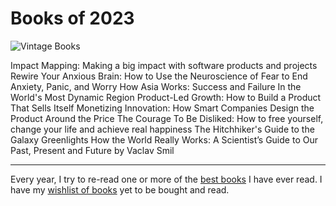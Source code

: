 # Books of 2023


<img class="content-medium" src="https://cdn.oinam.com/img/books/book-vintage.jpg" alt="Vintage Books" loading="lazy">

Impact Mapping: Making a big impact with software products and projects
Rewire Your Anxious Brain: How to Use the Neuroscience of Fear to End Anxiety, Panic, and Worry
How Asia Works: Success and Failure In the World's Most Dynamic Region
Product-Led Growth: How to Build a Product That Sells Itself
Monetizing Innovation: How Smart Companies Design the Product Around the Price
The Courage To Be Disliked: How to free yourself, change your life and achieve real happiness
The Hitchhiker's Guide to the Galaxy
Greenlights
How the World Really Works: A Scientist’s Guide to Our Past, Present and Future by Vaclav Smil

---

Every year, I try to re-read one or more of the [best books](/books/) I have ever read. I have my [wishlist of books](https://www.amazon.in/hz/wishlist/ls/26U9UE2WQ2WTI) yet to be bought and read.